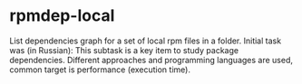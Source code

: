 # rpmdep-local
List dependencies graph for a set of local rpm files in a folder.
Initial task was (in Russian):
This subtask is a key item to study package dependencies.
Different approaches and programming languages are used, common target is performance (execution time).
